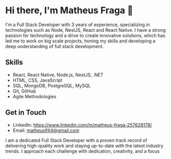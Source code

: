 # Hi there, I'm Matheus Fraga 👋

I'm a Full Stack Developer with 3 years of experience, specializing in technologies such as Node, NestJS, React and React Native. I have a strong passion for technology and a drive to create innovative solutions, which has led me to work on big scale projects, honing my skills and developing a deep understanding of full stack development.

## Skills
- React, React Native, Node.js, NestJS, .NET
- HTML, CSS, JavaScript
- SQL, MongoDB, PostgreSQL, MySQL
- Git, GitHub
- Agile Methodologies

## Get in Touch
- LinkedIn: https://www.linkedin.com/in/matheus-fraga-257628178/
- Email: matheuslf44@gmail.com

I am a dedicated Full Stack Developer with a proven track record of delivering high-quality work and staying up-to-date with the latest industry trends. I approach each challenge with dedication, creativity, and a focus
